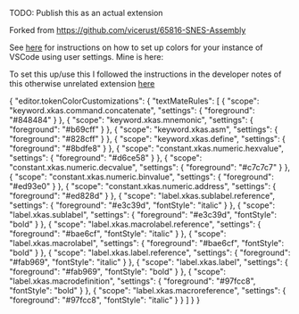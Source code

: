 TODO: Publish this as an actual extension

Forked from https://github.com/vicerust/65816-SNES-Assembly

See [here](https://marketplace.visualstudio.com/items?itemName=joshneta.65816-assembly&ssr=false) for instructions on how to set up colors for your instance of VSCode using user settings. Mine is here:

To set this up/use this I followed the instructions in the developer notes of this otherwise unrelated extension [here](https://marketplace.visualstudio.com/items?itemName=dagenbrock.vscode-merlin-assembler)

{
    "editor.tokenColorCustomizations": {
        "textMateRules": [
            {
                "scope": "keyword.xkas.command.concatenate",
                "settings": {
                    "foreground": "#848484"
                }
            },
            {
                "scope": "keyword.xkas.mnemonic",
                "settings": {
                    "foreground": "#b69cff"
                }
            },
            {
                "scope": "keyword.xkas.asm",
                "settings": {
                    "foreground": "#828cff"
                }
            },
            {
                "scope": "keyword.xkas.define",
                "settings": {
                    "foreground": "#8bdfe8"
                }
            },
            {
                "scope": "constant.xkas.numeric.hexvalue",
                "settings": {
                    "foreground": "#d6ce58"
                }
            },
            {
                "scope": "constant.xkas.numeric.decvalue",
                "settings": {
                    "foreground": "#c7c7c7"
                }
            },
            {
                "scope": "constant.xkas.numeric.binvalue",
                "settings": {
                    "foreground": "#ed93e0"
                }
            },
            {
                "scope": "constant.xkas.numeric.address",
                "settings": {
                    "foreground": "#ed828d"
                }
            },
            {
                "scope": "label.xkas.sublabel.reference",
                "settings": {
                    "foreground": "#e3c39d",
                    "fontStyle": "italic"
                }
            },
            {
                "scope": "label.xkas.sublabel",
                "settings": {
                    "foreground": "#e3c39d",
                    "fontStyle": "bold"
                }
            },
            {
                "scope": "label.xkas.macrolabel.reference",
                "settings": {
                    "foreground": "#bae6cf",
                    "fontStyle": "italic"
                }
            },
            {
                "scope": "label.xkas.macrolabel",
                "settings": {
                    "foreground": "#bae6cf",
                    "fontStyle": "bold"
                }
            },
            {
                "scope": "label.xkas.label.reference",
                "settings": {
                    "foreground": "#fab969",
                    "fontStyle": "italic"
                }
            },
            {
                "scope": "label.xkas.label",
                "settings": {
                    "foreground": "#fab969",
                    "fontStyle": "bold"
                }
            },
            {
                "scope": "label.xkas.macrodefinition",
                "settings": {
                    "foreground": "#97fcc8",
                    "fontStyle": "bold"
                }
            },
            {
                "scope": "label.xkas.macroreference",
                "settings": {
                    "foreground": "#97fcc8",
                    "fontStyle": "italic"
                }
            }
        ]
    }
}
